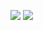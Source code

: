 <img src="https://badges.strrl.dev/years/syslev"> <img src="https://badges.strrl.dev/contributions/all/syslev">
